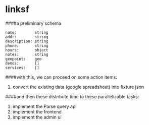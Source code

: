 linksf
======

####a preliminary schema

```
name:        string
addr:        string
description: string
phone:       string
hours:       object
notes:       string
geopoint:    geo
demos:       []
services:    []
```

####with this, we can proceed on some action items:

1. convert the existing data (google spreadsheet) into fixture json

####and then these distribute time to these parallelizable tasks:

1. implement the Parse query api
1. implement the frontend
1. implement the admin ui
